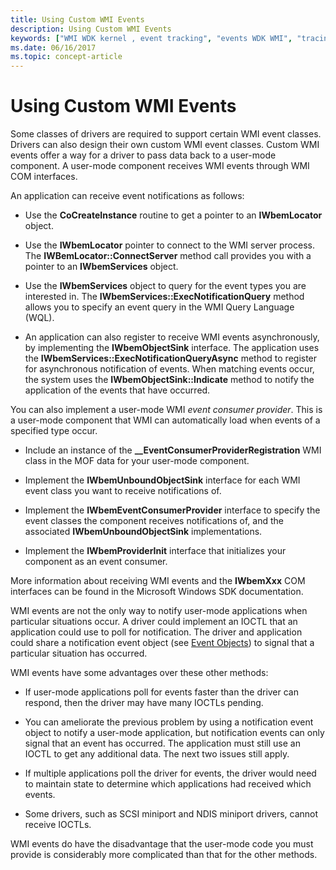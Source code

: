```yaml
---
title: Using Custom WMI Events
description: Using Custom WMI Events
keywords: ["WMI WDK kernel , event tracking", "events WDK WMI", "tracing WDK WMI", "sending WMI events", "event blocks WDK WMI", "notifications WDK WMI", "event consumer providers WDK WMI", "custom events WDK WMI"]
ms.date: 06/16/2017
ms.topic: concept-article
---
```


# Using Custom WMI Events





Some classes of drivers are required to support certain WMI event classes. Drivers can also design their own custom WMI event classes. Custom WMI events offer a way for a driver to pass data back to a user-mode component. A user-mode component receives WMI events through WMI COM interfaces.

An application can receive event notifications as follows:

-   Use the **CoCreateInstance** routine to get a pointer to an **IWbemLocator** object.

-   Use the **IWbemLocator** pointer to connect to the WMI server process. The **IWBemLocator::ConnectServer** method call provides you with a pointer to an **IWbemServices** object.

-   Use the **IWbemServices** object to query for the event types you are interested in. The **IWbemServices::ExecNotificationQuery** method allows you to specify an event query in the WMI Query Language (WQL).

-   An application can also register to receive WMI events asynchronously, by implementing the **IWbemObjectSink** interface. The application uses the **IWbemServices::ExecNotificationQueryAsync** method to register for asynchronous notification of events. When matching events occur, the system uses the **IWbemObjectSink::Indicate** method to notify the application of the events that have occurred.

You can also implement a user-mode WMI *event consumer provider*. This is a user-mode component that WMI can automatically load when events of a specified type occur.

-   Include an instance of the **\_\_EventConsumerProviderRegistration** WMI class in the MOF data for your user-mode component.

-   Implement the **IWbemUnboundObjectSink** interface for each WMI event class you want to receive notifications of.

-   Implement the **IWbemEventConsumerProvider** interface to specify the event classes the component receives notifications of, and the associated **IWbemUnboundObjectSink** implementations.

-   Implement the **IWbemProviderInit** interface that initializes your component as an event consumer.

More information about receiving WMI events and the **IWbemXxx** COM interfaces can be found in the Microsoft Windows SDK documentation.

WMI events are not the only way to notify user-mode applications when particular situations occur. A driver could implement an IOCTL that an application could use to poll for notification. The driver and application could share a notification event object (see [Event Objects](event-objects.md)) to signal that a particular situation has occurred.

WMI events have some advantages over these other methods:

-   If user-mode applications poll for events faster than the driver can respond, then the driver may have many IOCTLs pending.

-   You can ameliorate the previous problem by using a notification event object to notify a user-mode application, but notification events can only signal that an event has occurred. The application must still use an IOCTL to get any additional data. The next two issues still apply.

-   If multiple applications poll the driver for events, the driver would need to maintain state to determine which applications had received which events.

-   Some drivers, such as SCSI miniport and NDIS miniport drivers, cannot receive IOCTLs.

WMI events do have the disadvantage that the user-mode code you must provide is considerably more complicated than that for the other methods.

 

 




